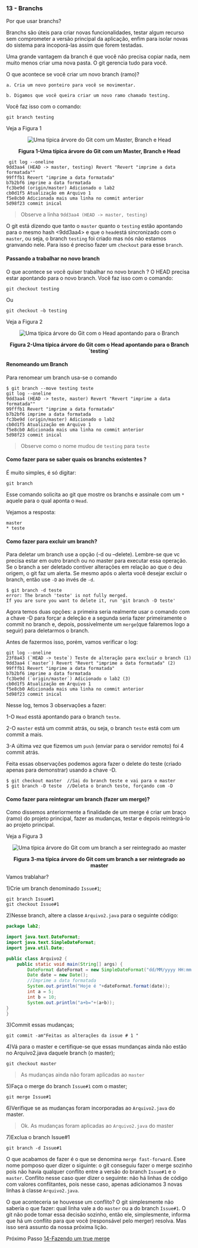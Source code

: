 ### 13 - Branchs

Por que usar branchs?

Branchs são úteis para criar novas funcionalidades, testar algum recurso sem comprometer a versão principal da aplicação, enfim para isolar novas <features> do sistema para incoporá-las assim que forem testadas.

Uma grande vantagem da branch é que você não precisa copiar nada, nem muito menos criar uma nova pasta. O git gerencia tudo para você.

O que acontece se você criar um novo branch (ramo)? 
    
    a. Cria um novo ponteiro para você se movimentar. 
    
    b. Digamos que você queira criar um novo ramo chamado testing. 
    
Você faz isso com o comando:
```
git branch testing
```
Veja a Figura 1 

<p align="center">
  <img src="../imagens/Branch.png" alt="Uma típica árvore do Git com um Master, Branch e Head">
</p>
<p align="center">
   <strong>Figura 1-Uma típica árvore do Git com um Master, Branch e Head</strong> 
</p>

```
 git log --oneline
9dd3aa4 (HEAD -> master, testing) Revert "Revert "imprime a data formatada""
99fffb1 Revert "imprime a data formatada"
b7b2bf6 imprime a data formatada
fc3be9d (origin/master) Adicionado o lab2
cb0d1f5 Atualização em Arquivo 1
f5e8cb0 Adicionada mais uma linha no commit anterior
5d98f23 commit inical
```    

> Observe a linha `9dd3aa4 (HEAD -> master, testing)`

O git está dizendo que tanto o `master` quanto o `testing` estão apontando para o mesmo hash <9dd3aa4> e que o `head`está sincronizado com o `master`, ou seja, o branch `testing` foi criado mas nós não estamos granvando nele. Para isso é preciso fazer um `checkout` para esse `branch`.

#### Passando a trabalhar no novo branch
O que acontece se você quiser trabalhar no novo branch ? 
O HEAD precisa estar apontando para o novo branch. Você faz isso com o comando:

```
git checkout testing
```

Ou 

```
git checkout –b testing
```

Veja a Figura 2

<p align="center">
  <img src="../imagens/Branch2.png" alt="Uma típica árvore do Git com o Head apontando para o Branch">
</p>
<p align="center">
   <strong>Figura 2-Uma típica árvore do Git com o Head apontando para o Branch `testing`</strong> 
</p>

#### Renomeando um Branch

Para renomear um branch usa-se o comando 

```
$ git branch --move testing teste
git log --oneline
9dd3aa4 (HEAD -> teste, master) Revert "Revert "imprime a data formatada""
99fffb1 Revert "imprime a data formatada"
b7b2bf6 imprime a data formatada
fc3be9d (origin/master) Adicionado o lab2
cb0d1f5 Atualização em Arquivo 1
f5e8cb0 Adicionada mais uma linha no commit anterior
5d98f23 commit inical
```
> Observe como o nome mudou de `testing` para `teste`

#### Como fazer para se saber quais os branchs existentes ?

É muito simples, é só digitar:
```
git branch
```
Esse comando solicita ao git que mostre os branchs e assinale com um `*` aquele para o qual aponta o `Head`.

Vejamos a resposta:

```
master
* teste
```
#### Como fazer para excluir um branch?

Para deletar um branch use a opção (-d ou –delete). Lembre-se que vc precisa estar em outro branch ou no master para executar essa operação. Se o branch a ser deletado contiver alterações em relação ao que o deu origem, o git faz um alerta. Se mesmo após o alerta você desejar excluir o branch, então use `-D` ao invés de `-d`.

```
$ git branch -d teste
error: The branch 'teste' is not fully merged.
If you are sure you want to delete it, run 'git branch -D teste'
```

Agora temos duas opções: a primeira seria realmente usar o comando com a chave -D para forçar a deleção e a segunda seria fazer primeiramente o commit no branch e, depois, possivelmente um `merge`(que falaremos logo a seguir) para deletarmos o branch.

Antes de fazermos isso, porém, vamos verificar o log:
```
git log --oneline
23f8a43 (`HEAD -> teste`) Teste de alteração para excluir o branch (1)
9dd3aa4 (`master`) Revert "Revert "imprime a data formatada" (2)
99fffb1 Revert "imprime a data formatada"
b7b2bf6 imprime a data formatada
fc3be9d (`origin/master`) Adicionado o lab2 (3)
cb0d1f5 Atualização em Arquivo 1
f5e8cb0 Adicionada mais uma linha no commit anterior
5d98f23 commit inical

```
Nesse log, temos 3 observações a fazer:

1-O `Head` esstá apontando para o branch `teste`.

2-O `master` está um commit atrás, ou seja, o branch `teste` está com um commit a mais.

3-A última vez que fizemos um `push` (enviar para o servidor remoto) foi 4 commit atrás.

Feita essas observações podemos agora fazer o delete do teste (criado apenas para demonstrar) usando a chave -D.

```
$ git checkout master  //Sai do branch teste e vai para o master
$ git branch -D teste  //Deleta o branch teste, forçando com -D
```


#### Como fazer para reintegrar um branch (fazer um merge)?

Como dissemos anteriormente a finalidade de um merge é criar um braço (ramo) do projeto principal, fazer as mudanças, testar e depois reintegrá-lo ao projeto principal.

Veja a Figura 3

<p align="center">
  <img src="../imagens/Branch3.png" alt="Uma típica árvore do Git com um branch a ser reintegrado ao master">
</p>
<p align="center">
   <strong>Figura 3-ma típica árvore do Git com um branch a ser reintegrado ao master</strong> 
</p>

Vamos trablahar?

1)Crie um branch  denominado `Issue#1`;

```
git branch Issue#1
git checkout Issue#1
```
2)Nesse branch, altere a classe `Arquivo2.java` para o seguinte código:

```java
package lab2;

import java.text.DateFormat;
import java.text.SimpleDateFormat;
import java.util.Date;

public class Arquivo2 {
    public static void main(String[] args) {
        DateFormat dateFormat = new SimpleDateFormat("dd/MM/yyyy HH:mm:ss");
        Date date = new Date();
        //Imprime a data formatada
        System.out.println("Hoje é "+dateFormat.format(date));
        int a = 5;
        int b = 10;
        System.out.println("a+b="+(a+b));
}
}
```

3)Commit essas mudanças;

```
git commit -am"Feitas as alterações da issue # 1 "
```

4)Vá para o master e certifique-se que essas mundanças ainda não estão no Arquivo2.java daquele branch (o master);

```
git checkout master
```
> As mudanças ainda não foram aplicadas ao `master`

5)Faça o merge do branch `Issue#1` com o master;

```
git merge Issue#1
```


6)Verifique se as mudanças foram incorporadas  ao `Arquivo2.java` do master.


> Ok. As mudanças foram aplicadas ao `Arquivo2.java` do master

7)Exclua o branch Issue#1

```
git branch -d Issue#1
```
O que acabamos de fazer é o que se denomina `merge fast-forward`. Esee nome pomposo quer dizer o siguinte: o git conseguiu fazer o merge sozinho pois não havia qualquer conflito entre a versão do branch `Issue#1` e o `master`. Conflito nesse caso quer dizer o seguinte: não há linhas de código com valores conflitantes, pois nesse caso, apenas adicionamos 3 novas linhas à classe `Arquivo2.java`.

O que aconteceria se houvesse um conflito? O git simplesmente não saberia o que fazer: qual linha vale a do `master` ou a do branch `Issue#1`. O git não pode tomar essa decisão sozinho, então ele, simplesmente, informa que há um conflito para que você (responsável pelo merger) resolva. Mas isso será assunto da nossa próxima lição.

Próximo Passo [14-Fazendo um true merge](../14-TrueMerge/README.md)












